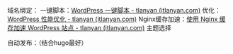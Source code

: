 域名绑定：
一键脚本：[WordPress 一键脚本 - tlanyan (itlanyan.com)](https://itlanyan.com/wordpress-one-click-script/#bnp_i_1)
优化：[WordPress 性能优化 - tlanyan (itlanyan.com)](https://itlanyan.com/wordpress-performance-optimization/)
Nginx缓存加速：[使用 Nginx 缓存加速 WordPress 站点 - tlanyan (itlanyan.com)](https://itlanyan.com/use-nginx-cache-accelerate-wordpress-site/)
主题选择

自动发布：（结合hugo最好）